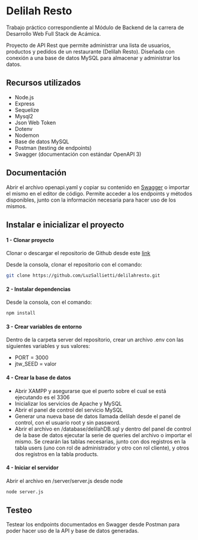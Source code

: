 # Delilah Resto

Trabajo práctico correspondiente al Módulo de Backend de la carrera de Desarrollo Web Full Stack de Acámica.

Proyecto de API Rest que permite administrar una lista de usuarios, productos y pedidos de un restaurante (Delilah Resto). Diseñada con conexión a una base de datos MySQL para almacenar y administrar los datos.

## Recursos utilizados
* Node.js
* Express
* Sequelize
* Mysql2
* Json Web Token
* Dotenv
* Nodemon
* Base de datos MySQL
* Postman (testing de endpoints)
* Swagger (documentación con estándar OpenAPI 3)

## Documentación

Abrir el archivo openapi.yaml y copiar su contenido en [Swagger](https://editor.swagger.io/#) o importar el mismo en el editor de código.
Permite acceder a los endpoints y métodos disponibles, junto con la información necesaria para hacer uso de los mismos.

## Instalar e inicializar el proyecto

#### 1 - Clonar proyecto
Clonar o descargar el repositorio de Github desde este [link](https://github.com/LuzSallietti/delilahresto.git)

Desde la consola, clonar el repositorio con el comando:

```bash
git clone https://github.com/LuzSallietti/delilahresto.git
```


#### 2 - Instalar dependencias
Desde la consola, con el comando:
```bash
npm install
```
#### 3 - Crear variables de entorno
Dentro de la carpeta server del repositorio, crear un archivo .env con las siguientes variables y sus valores:
* PORT = 3000
* jtw_SEED = valor

#### 4 - Crear la base de datos

* Abrir XAMPP y asegurarse que el puerto sobre el cual se está ejecutando es el 3306
* Inicializar los servicios de Apache y MySQL
* Abrir el panel de control del servicio MySQL
* Generar una nueva base de datos llamada delilah desde el panel de control, con el usuario root y sin password.
* Abrir el archivo en /database/delilahDB.sql y dentro del panel de control de la base de datos ejecutar la serie de queries del archivo o importar el mismo. Se crearán las tablas necesarias, junto con dos registros en la tabla users (uno con rol de administrador y otro con rol cliente), y otros dos registros en la tabla products.

#### 4 - Iniciar el servidor
Abrir el archivo en /server/server.js desde node
```bash
node server.js
```

## Testeo
Testear los endpoints documentados en Swagger desde Postman para poder hacer uso de la API y base de datos generadas.
